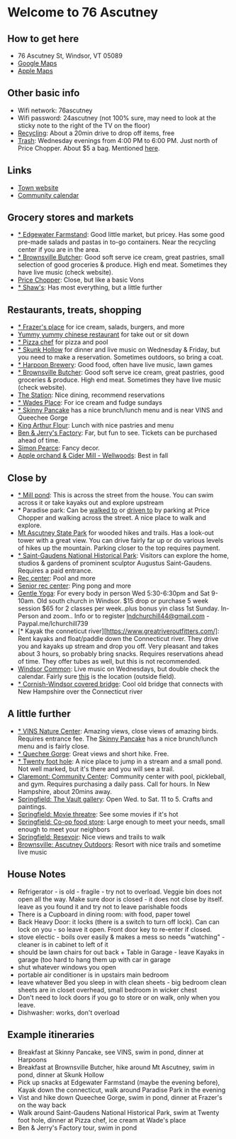 # Welcome to 76 Ascutney

## How to get here

- 76 Ascutney St, Windsor, VT 05089
- [Google Maps](https://maps.app.goo.gl/kZZCn1Bzxv9ZwR4g9)
- [Apple Maps](https://maps.apple.com/place?address=76%20Ascutney%20St,%20Windsor,%20VT%20%2005089,%20United%20States&coordinate=43.475958,-72.398375&name=76%20Ascutney%20St&map=explore)

## Other basic info

- Wifi network: 76ascutney
- Wifi password: 24ascutney (not 100% sure, may need to look at the sticky note to the right of the TV on the floor)
- [Recycling](https://lebanonnh.gov/450/Solid-Waste-Recycling): About a 20min drive to drop off items, free
- [Trash](https://maps.app.goo.gl/EjZuqisP79B7GTjs6): Wednesday evenings from 4:00 PM to 6:00 PM. Just north of Price Chopper. About $5 a bag. Mentioned [here](https://www.windsorvt.org/town-government).

## Links

- [Town website](https://www.windsorvt.org)
- [Community calendar](https://www.windsorvt.org/events-calendar)

## Grocery stores and markets

- [\* Edgewater Farmstand](https://maps.app.goo.gl/tE4g4DbzxLLPRQoRA): Good little market, but pricey. Has some good pre-made salads and pastas in to-go containers. Near the recycling center if you are in the area.
- [\* Brownsville Butcher](https://www.butcherandpantry.com/): Good soft serve ice cream, great pastries, small selection of good groceries & produce. High end meat. Sometimes they have live music (check website).
- [Price Chopper](https://maps.app.goo.gl/JtWY9fVEMyZTGg2K6): Close, but like a basic Vons
- [\* Shaw's](https://maps.app.goo.gl/FsKGz4L68VWoL2qs5): Has most everything, but a little further

## Restaurants, treats, shopping

- [\* Frazer's place](https://maps.app.goo.gl/Z8eKTuZAgYWo1gNX7) for ice cream, salads, burgers, and more
- [Yummy yummy chinese restaurant](https://maps.app.goo.gl/HgD1JmAJEefJ4acBA) for take out or sit down
- [\* Pizza chef](https://maps.app.goo.gl/94t2pBV6tT93BBuf6) for pizza and pool
- [\* Skunk Hollow](https://www.skunkhollowtavernvt.com/) for dinner and live music on Wednesday & Friday, but you need to make a reservation. Sometimes outdoors, so bring a coat.
- [\* Harpoon Brewery](https://www.harpoonbrewery.com/windsor-brewery/): Good food, often have live music, lawn games
- [\* Brownsville Butcher](https://www.butcherandpantry.com/): Good soft serve ice cream, great pastries, good groceries & produce. High end meat. Sometimes they have live music (check website).
- [The Station](https://www.windsorstationvt.com/): Nice dining, recommend reservations
- [\* Wades Place](https://maps.app.goo.gl/mf5N4zTe2ivan8Qy8): For ice cream and fudge sundays
- [\* Skinny Pancake](https://skinnypancake.com/) has a nice brunch/lunch menu and is near VINS and Queechee Gorge
- [King Arthur Flour](https://www.kingarthurbaking.com/visit/norwich-vt): Lunch with nice pastries and menu
- [Ben & Jerry's Factory](https://www.benjerry.com/about-us/factory-tours): Far, but fun to see. Tickets can be purchased ahead of time.
- [Simon Pearce](https://simonpearce.com/pages/our-stores-windsor-vt?srsltid=AfmBOopN9FAV6qyB6epaX2RP_iFulrf7fx9-3WxzjPEqlRazTO9uj9lr): Fancy decor.
- [Apple orchand & Cider Mill - Wellwoods](https://maps.app.goo.gl/zT2otX4MDnDy2yWG8): Best in fall

## Close by

- [\* Mill pond](https://maps.app.goo.gl/fqvBdG3J5oxPHRwT6): This is across the street from the house. You can swim across it or take kayaks out and explore upstream
- \* Paradise park: Can be [walked to](https://maps.app.goo.gl/wZ2AG8U1iVfHMhgH7) or [driven to](https://maps.app.goo.gl/NGyptwC9khSMBiN9A) by parking at Price Chopper and walking across the street. A nice place to walk and explore.
- [Mt Ascutney State Park](https://maps.app.goo.gl/kYo948wZatbZWLHs8) for wooded hikes and trails. Has a look-out tower with a great view. You can drive fairly far up or do various levels of hikes up the mountain. Parking closer to the top requires payment.
- [\* Saint-Gaudens National Historical Park](https://maps.app.goo.gl/H2urysBgQ2SC6gAb8): Visitors can explore the home, studios & gardens of prominent sculptor Augustus Saint-Gaudens. Requires a paid entrance.
- [Rec center](https://www.recreationliveshere.com/167/Community-Recreation-Center): Pool and more
- [Senior rec center](https://townofwindsor.perfectmind.com/23855/Clients/BookMe4BookingPages/Classes?calendarId=1e23ee93-ec9d-4405-a808-c47d5119890c&widgetId=15f6af07-39c5-473e-b053-96653f77a406&embed=False): Ping pong and more
- [Gentle Yoga](https://maps.app.goo.gl/dtFxJdevdapEi7wf8): For every body in person Wed 5:30-6:30pm and Sat 9-10am. Old south church in Windsor. $15 drop or purchase 5 week session $65 for 2 classes per week..plus bonus yin class 1st Sunday. In-Person and zoom.. Info or to register lndchurchill44@gmail.com - Paypal.me/lchurchill739
- [\* Kayak the conneticut river][https://www.greatriveroutfitters.com/]: Rent kayaks and float/paddle down the Connecticut river. They drive you and kayaks up stream and drop you off. Very pleasant and takes about 3 hours, so probably bring snacks. Requires reservations ahead of time. They offer tubes as well, but this is not recommended.
- [Windsor Common](https://www.windsorvt.org/events-calendar): Live music on Wednesdays, but double check the calendar. Fairly sure [this](https://maps.app.goo.gl/hM5PCRiYZTYGsCaE8) is the location (outside field).
- [\* Cornish-Windsor covered bridge](https://g.co/kgs/qD5qaa9): Cool old bridge that connects with New Hampshire over the Connecticut river

## A little further

- [\* VINS Nature Center](https://vinsweb.org/): Amazing views, close views of amazing birds. Requires entrance fee. The [Skinny Pancake](https://skinnypancake.com/) has a nice brunch/lunch menu and is fairly close.
- [\* Quechee Gorge](https://www.hartfordvtchamber.com/quechee-gorge-visitor-center/): Great views and short hike. Free.
- [\* Twenty foot hole](https://maps.app.goo.gl/bPyx26nriyLk2CUC6): A nice place to jump in a stream and a small pond. Not well marked, but it's there and you will see a trail.
- [Claremont: Community Center](https://www.pickleheads.com/courts/us/new-hampshire/claremont/claremont-community-center): Community center with pool, pickleball, and gym. Requires purchasing a daily pass. Call for hours. In New Hampshire, about 20mins away.
- [Springfield: The Vault gallery](https://galleryvault.org/): Open Wed. to Sat. 11 to 5. Crafts and paintings.
- [Springfield: Movie threatre](http://www.springfieldcinemas3.com/): See some movies if it's hot
- [Springfield: Co-op food store](https://springfieldfood.coop/): Large enough to meet your needs, small enough to meet your neighbors
- [Springfield: Resevoir](https://www.recreation.gov/gateways/219): Nice views and trails to walk
- [Brownsville: Ascutney Outdoors](https://www.ascutneyoutdoors.org/): Resort with nice trails and sometime live music

## House Notes

- Refrigerator - is old - fragile - try not to overload. Veggie bin does not open all the way. Make sure door is closed - it does not close by itself. leave as you found it and try not to leave parishable foods
- There is a Cupboard in dining room: with food, paper towel
- Back Heavy Door: it locks (there is a switch to turn off lock). Can can lock on you - so leave it open. Front door key to re-enter if closed.
- stove electic - boils over easily & makes a mess so needs "watching" - cleaner is in cabinet to left of it
- should be lawn chairs for out back + Table in Garage - leave Kayaks in garage (too hard to hang them up with car in garage
- shut whatever windows you open
- portable air conditioner is in upstairs main bedroom
- leave whatever Bed you sleep in with clean sheets - big bedroom clean sheets are in closet overhead, small bedroom in wicker chest
- Don't need to lock doors if you go to store or on walk, only when you leave.
- Dishwasher: works, don't overload

## Example itineraries

- Breakfast at Skinny Pancake, see VINS, swim in pond, dinner at Harpoons
- Breakfast at Brownsville Butcher, hike around Mt Ascutney, swim in pond, dinner at Skunk Hollow
- Pick up snacks at Edgewater Farmstand (maybe the evening before), Kayak down the connecticut, walk around Paradise Park in the evening
- Vist and hike down Queechee Gorge, swim in pond, dinner at Frazer's on the way back
- Walk around Saint-Gaudens National Historical Park, swim at Twenty foot hole, dinner at Pizza chef, ice cream at Wade's place
- Ben & Jerry's Factory tour, swim in pond
